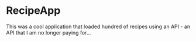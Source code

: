 # RecipeApp
This was a cool application that loaded hundred of recipes using an API - an API that I am no longer paying for...
